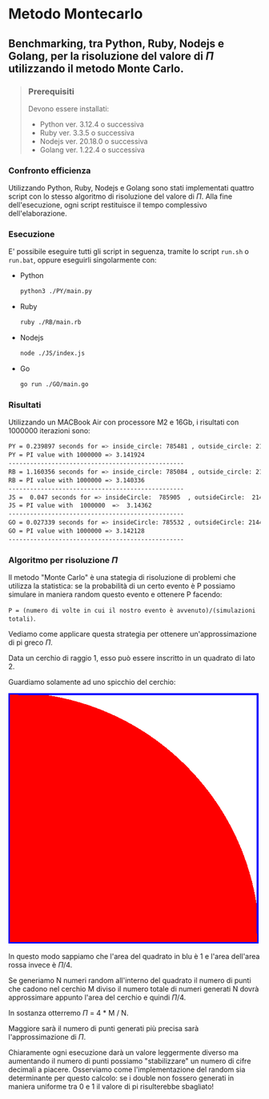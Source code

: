 # Metodo Montecarlo

## Benchmarking, tra Python, Ruby, Nodejs e Golang, per la risoluzione del valore di $\Pi$ utilizzando il metodo Monte Carlo.

> ### Prerequisiti
>
> Devono essere installati:
> - Python ver. 3.12.4 o successiva
> - Ruby ver. 3.3.5 o successiva
> - Nodejs ver. 20.18.0 o successiva
> - Golang ver. 1.22.4 o successiva

### Confronto efficienza

Utilizzando Python, Ruby, Nodejs e Golang sono stati implementati quattro script con lo stesso algoritmo di risoluzione del valore di $\Pi$.
Alla fine dell'esecuzione, ogni script restituisce il tempo complessivo dell'elaborazione.

### Esecuzione

E' possibile eseguire tutti gli script in seguenza, tramite lo script `run.sh` o `run.bat`, oppure eseguirli singolarmente con:

- Python

  ```sh
  python3 ./PY/main.py
  ```
- Ruby

  ```sh
  ruby ./RB/main.rb
  ```
- Nodejs

  ```sh
  node ./JS/index.js
  ```
- Go

  ```sh
  go run ./GO/main.go
  ```
### Risultati

Utilizzando un MACBook Air con processore M2 e 16Gb, i risultati con 1000000 iterazioni sono:

```sh
PY = 0.239897 seconds for => inside_circle: 785481 , outside_circle: 214519
PY = PI value with 1000000 => 3.141924
-------------------------------------------------
RB = 1.160356 seconds for => inside_circle: 785084 , outside_circle: 214916
RB = PI value with 1000000 => 3.140336
-------------------------------------------------
JS =  0.047 seconds for => insideCircle:  785905  , outsideCircle:  214095
JS = PI value with  1000000  =>  3.14362
-------------------------------------------------
GO = 0.027339 seconds for => insideCircle: 785532 , outsideCircle: 214468
GO = PI value with 1000000 => 3.142128
-------------------------------------------------
```

### Algoritmo per risoluzione $\Pi$

Il metodo "Monte Carlo" è una stategia di risoluzione di problemi che utilizza la statistica: se la probabilità di un certo evento è P possiamo simulare in maniera random questo evento e ottenere P facendo:

`P = (numero di volte in cui il nostro evento è avvenuto)/(simulazioni totali)`.

Vediamo come applicare questa strategia per ottenere un'approssimazione di pi greco $\Pi$.

Data un cerchio di raggio 1, esso può essere inscritto in un quadrato di lato 2.

Guardiamo solamente ad uno spicchio del cerchio:

![PI_greco](./pi.png)

In questo modo sappiamo che l'area del quadrato in blu è 1 e l'area dell'area rossa invece è $\Pi$/4.

Se generiamo N numeri random all'interno del quadrato il numero di punti che cadono nel cerchio M diviso il numero totale di numeri generati N dovrà approssimare appunto l'area del cerchio e quindi $\Pi$/4.

In sostanza otterremo $\Pi$ = 4 * M / N.

Maggiore sarà il numero di punti generati più precisa sarà l'approssimazione di $\Pi$.

Chiaramente ogni esecuzione darà un valore leggermente diverso ma aumentando il numero di punti possiamo "stabilizzare" un numero di cifre decimali a piacere. Osserviamo come l'implementazione del random sia determinante per questo calcolo: se i double non fossero generati in maniera uniforme tra 0 e 1 il valore di pi risulterebbe sbagliato!
